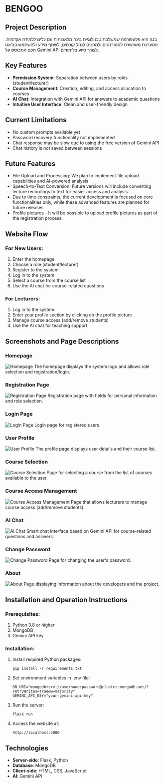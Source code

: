 # BENGOO 

## Project Description
בנגו היא פלטפורמה שמשלבת טכנולוגיית בינה מלאכותית עם כלים ללמידה אקדמית. המערכת מאפשרת לסטודנטים ולמרצים לנהל קורסים, לשתף מידע ולהשתמש בצ'אט חכם המבוסס על Gemini API לצורך סיוע בלימודים.

## Key Features
- **Permission System**: Separation between users by roles (student/lecturer)
- **Course Management**: Creation, editing, and access allocation to courses
- **AI Chat**: Integration with Gemini API for answers to academic questions
- **Intuitive User Interface**: Clean and user-friendly design

## Current Limitations
- No custom prompts available yet
- Password recovery functionality not implemented
- Chat response may be slow due to using the free version of Gemini API
- Chat history is not saved between sessions

## Future Features
- File Upload and Processing: We plan to implement file upload capabilities and AI-powered analysis
- Speech-to-Text Conversion: Future versions will include converting lecture recordings to text for easier access and analysis
- Due to time constraints, the current development is focused on core functionalities only, while these advanced features are planned for future releases
- Profile pictures - It will be possible to upload profile pictures as part of the registration process. 

## Website Flow

### For New Users:
1. Enter the homepage
2. Choose a role (student/lecturer)
3. Register to the system
4. Log in to the system
5. Select a course from the course list
6. Use the AI chat for course-related questions

### For Lecturers:
1. Log in to the system
2. Enter your profile section by clicking on the profile picture
3. Manage course access (add/remove students)
4. Use the AI chat for teaching support

## Screenshots and Page Descriptions

### Homepage
![Homepage](static/media/img/screenshots/homepage.png)
The homepage displays the system logo and allows role selection and registration/login.

### Registration Page
![Registration Page](static/media/img/screenshots/signup.png)
Registration page with fields for personal information and role selection.

### Login Page
![Login Page](static/media/img/screenshots/login.png)
Login page for registered users.

### User Profile
![User Profile](static/media/img/screenshots/profile.png)
The profile page displays user details and their course list.

### Course Selection
![Course Selection](static/media/img/screenshots/selectcourse.png)
Page for selecting a course from the list of courses available to the user.

### Course Access Management
![Course Access Management](static/media/img/screenshots/courseaccess.png)
Page that allows lecturers to manage course access (add/remove students).

### AI Chat
![AI Chat](static/media/img/screenshots/chat.png)
Smart chat interface based on Gemini API for course-related questions and answers.

### Change Password
![Change Password](static/media/img/screenshots/changepassword.png)
Page for changing the user's password.

### About
![About](static/media/img/screenshots/aboutus.png)
Page displaying information about the developers and the project.

## Installation and Operation Instructions

### Prerequisites:
1. Python 3.8 or higher
2. MongoDB
3. Gemini API key

### Installation:
1. Install required Python packages:
   ```
   pip install -r requirements.txt
   ```

2. Set environment variables in .env file:
   ```
   DB_URI="mongodb+srv://username:password@cluster.mongodb.net/?retryWrites=true&w=majority"
   GEMINI_API_KEY="your-gemini-api-key"
   ```

3. Run the server:
   ```
   flask run
   ```

4. Access the website at:
   ```
   http://localhost:5000
   ```

## Technologies
- **Server-side**: Flask, Python
- **Database**: MongoDB
- **Client-side**: HTML, CSS, JavaScript
- **AI**: Gemini API